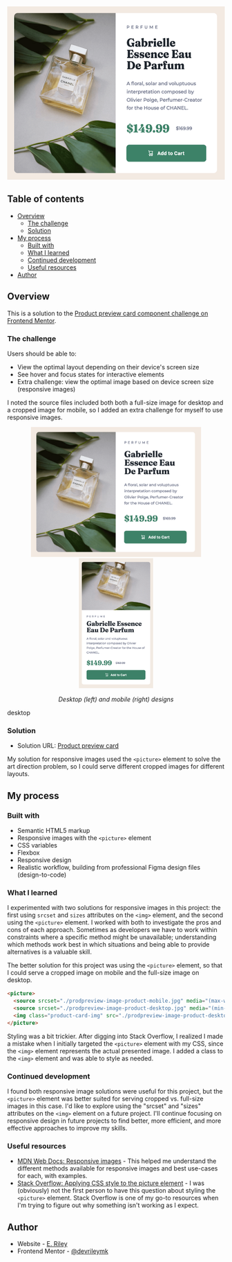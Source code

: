 <div align="center">
  <img 
    src="Product card desktop.png"
    alt="Product card for CHANEL Gabrielle Essence Eau De Parfum"
    height="400px">
</div>

## Table of contents

- [Overview](#overview)
  - [The challenge](#the-challenge)
  - [Solution](#solution)
- [My process](#my-process)
  - [Built with](#built-with)
  - [What I learned](#what-i-learned)
  - [Continued development](#continued-development)
  - [Useful resources](#useful-resources)
- [Author](#author)

## Overview

This is a solution to the [Product preview card component challenge on Frontend Mentor](https://www.frontendmentor.io/challenges/product-preview-card-component-GO7UmttRfa).  

### The challenge

Users should be able to:

- View the optimal layout depending on their device's screen size
- See hover and focus states for interactive elements
- Extra challenge: view the optimal image based on device screen size (responsive images)

I noted the source files included both both a full-size image for desktop and a cropped image for mobile, so I added an extra challenge for myself to use responsive images.

<div align="center">
    <img
      src="Product card desktop.png"
      alt="Product card for CHANEL Gabrielle Essence Eau De Parfum, desktop version horizontal display with image on the left and product description, pricing, and add to cart button on the right"
      height="300px">
    <img 
      src="Product card mobile.png"
      alt="Product card for CHANEL Gabrielle Essence Eau De Parfum, mobile version vertical display with image on top and product description, pricing, and add to cart button below"
      height="300px">
    <p><em>Desktop (left) and mobile (right) designs</em></p>
</div>

desktop



### Solution

- Solution URL: [Product preview card](https://rileydevdzn.github.io/product-preview-card/)

My solution for responsive images used the `<picture>` element to solve the art direction problem, so I could serve different cropped images for different layouts.  

## My process

### Built with

- Semantic HTML5 markup
- Responsive images with the `<picture>` element
- CSS variables
- Flexbox
- Responsive design
- Realistic workflow, building from professional Figma design files (design-to-code) 

### What I learned

I experimented with two solutions for responsive images in this project: the first using `srcset` and `sizes` attributes on the `<img>` element, and the second using the `<picture>` element. I worked with both to investigate the pros and cons of each approach. Sometimes as developers we have to work within constraints where a specific method might be unavailable; understanding which methods work best in which situations and being able to provide alternatives is a valuable skill.

The better solution for this project was using the `<picture>` element, so that I could serve a cropped image on mobile and the full-size image on desktop.

```html
<picture>
  <source srcset="./prodpreview-image-product-mobile.jpg" media="(max-width: 599px)"/>
  <source srcset="./prodpreview-image-product-desktop.jpg" media="(min-width: 600px)"/>
  <img class="product-card-img" src="./prodpreview-image-product-desktop.jpg" alt="Bottle of Gabrielle perfume from Chanel"/>
</picture>
```

Styling was a bit trickier. After digging into Stack Overflow, I realized I made a mistake when I initially targeted the `<picture>` element with my CSS, since the `<img>` element represents the actual presented image. I added a class to the `<img>` element and was able to style as needed.   

### Continued development

I found both responsive image solutions were useful for this project, but the `<picture>` element was better suited for serving cropped vs. full-size images in this case. I'd like to explore using the "srcset" and "sizes" attributes on the `<img>` element on a future project. I'll continue focusing on responsive design in future projects to find better, more efficient, and more effective approaches to improve my skills.

### Useful resources

- [MDN Web Docs: Responsive images](https://developer.mozilla.org/en-US/docs/Learn/HTML/Multimedia_and_embedding/Responsive_images) - This helped me understand the different methods available for responsive images and best use-cases for each, with examples. 
- [Stack Overflow: Applying CSS style to the picture element](https://stackoverflow.com/questions/69853065/apply-css-style-only-to-the-loaded-image-frompicture-element) - I was (obviously) not the first person to have this question about styling the `<picture>` element. Stack Overflow is one of my go-to resources when I'm trying to figure out why something isn't working as I expect.   

## Author

- Website - [E. Riley](https://rileydevdzn.webflow.io)
- Frontend Mentor - [@devrileymk](https://www.frontendmentor.io/profile/devrileymk)